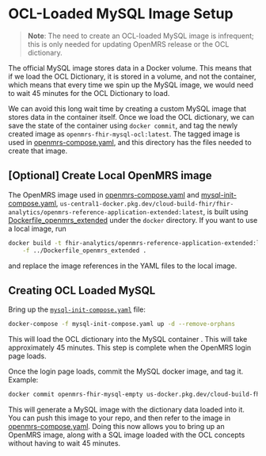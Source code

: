 # OCL-Loaded MySQL Image Setup

>**Note**: The need to create an OCL-loaded MySQL image is infrequent; this is
    only needed for updating OpenMRS release or the OCL dictionary.

The official MySQL image stores data in a Docker volume. This means that if we
load the OCL Dictionary, it is stored in a volume, and not the container, which
means that every time we spin up the MySQL image, we would need to wait 45
minutes for the OCL Dictionary to load.  

We can avoid this long wait time by creating a custom MySQL image that stores
data in the container itself. Once we load the OCL dictionary, we can save the
state of the container using `docker commit`, and tag the newly created image as
`openmrs-fhir-mysql-ocl:latest`. The tagged image is  used in
[openmrs-compose.yaml](../openmrs-compose.yaml), and this directory has the
files needed to create that image.

## [Optional] Create Local OpenMRS image

The OpenMRS image used in [openmrs-compose.yaml](../openmrs-compose.yaml) and
[mysql-init-compose.yaml](./mysql-init-compose.yaml),
`us-central1-docker.pkg.dev/cloud-build-fhir/fhir-analytics/openmrs-reference-application-extended:latest`,
is built using [Dockerfile_openmrs_extended](../Dockerfile_openmrs_extended)
under the `docker` directory. If you want to use a local image, run

```bash
docker build -t fhir-analytics/openmrs-reference-application-extended:latest \
    -f ../Dockerfile_openmrs_extended .
```

and replace the image references in the YAML files to the local image.

## Creating OCL Loaded MySQL

Bring up the [`mysql-init-compose.yaml`](./mysql-init-compose.yaml) file:

```bash
docker-compose -f mysql-init-compose.yaml up -d --remove-orphans
```

This will load the OCL dictionary into the MySQL container . This will take
approximately 45 minutes. This step is complete when the OpenMRS login page
loads.

Once the login page loads, commit the MySQL docker image, and tag it. Example:

```bash
docker commit openmrs-fhir-mysql-empty us-docker.pkg.dev/cloud-build-fhir/fhir-analytics/openmrs-fhir-mysql-ocl:latest
```

This will generate a MySQL image with the dictionary data loaded into it. You
can push this image to your repo, and then refer to the image in
[openmrs-compose.yaml](../openmrs-compose.yaml). Doing this now allows you to
bring up an OpenMRS image, along with a SQL image loaded with the OCL concepts
without having to wait 45 minutes.
